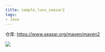 ```yaml
---
title: sample_luvx_seasar2
tags:
- Java
---
```

<!-- TOC -->


<!-- /TOC -->



仓库:
https://www.seasar.org/maven/maven2







[![](https://static.segmentfault.com/v-5b1df2a7/global/img/creativecommons-cc.svg)](https://creativecommons.org/licenses/by-nc-nd/4.0/)
